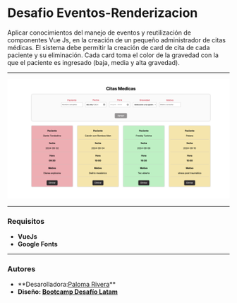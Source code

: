 # Desafio Eventos-Renderizacion

Aplicar conocimientos del manejo de eventos y reutilización de
componentes Vue Js, en la creación de un pequeño administrador de citas médicas.
El sistema debe permitir la creación de card de cita de cada paciente y su eliminación.
Cada card toma el color de la gravedad con la que el paciente es ingresado (baja, media y alta gravedad).

---

![](public/preview-citas.png)

---

### Requisitos

- **VueJs**
- **Google Fonts**

---

### Autores

- **Desarolladora:[Paloma Rivera](https://github.com/**SingularPigeon)\*\*
- **Diseño: [Bootcamp Desafío Latam](desafiolatam.com)**
